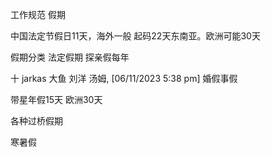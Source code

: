 工作规范 假期

中国法定节假日11天，海外一般 起码22天东南亚。欧洲可能30天


假期分类  法定假期 探亲假每年

十 jarkas 大鱼 刘洋 汤姆, [06/11/2023 5:38 pm]
婚假事假

 带星年假15天  欧洲30天

各种过桥假期  


寒暑假

